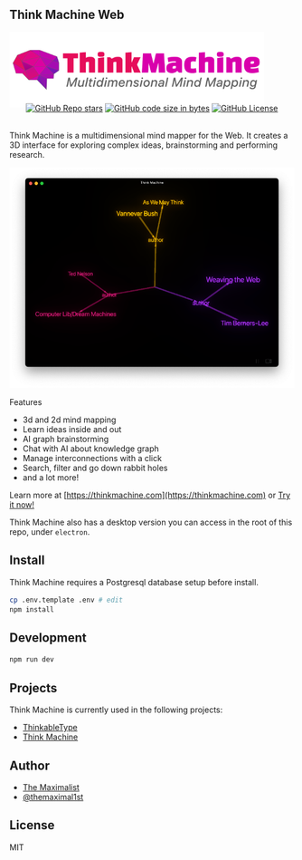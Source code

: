 ## Think Machine Web

<img src="logo-square.png" alt="Think Machine — Multidimensional Mind Mapping" class="logo" style="max-width: 450px;" />

<div class="badges" style="text-align: center; margin-top: -10px;">
<a href="https://github.com/themaximalist/thinkmachine"><img alt="GitHub Repo stars" src="https://img.shields.io/github/stars/themaximalist/thinkmachine"></a>
<a href="https://github.com/themaximalist/thinkmachine"><img alt="GitHub code size in bytes" src="https://img.shields.io/github/languages/code-size/themaximalist/thinkmachine"></a>
<a href="https://github.com/themaximalist/thinkmachine"><img alt="GitHub License" src="https://img.shields.io/github/license/themaximalist/thinkmachine"></a>
</div>
<br />

Think Machine is a multidimensional mind mapper for the Web.  It creates a 3D interface for exploring complex ideas, brainstorming and performing research.

<img src="thinkmachine.png" alt="Think Machine — Multidimensional Mind Mapping" />

Features
* 3d and 2d mind mapping
* Learn ideas inside and out
* AI graph brainstorming
* Chat with AI about knowledge graph
* Manage interconnections with a click
* Search, filter and go down rabbit holes
* and a lot more!

Learn more at [https://thinkmachine.com](https://thinkmachine.com) or <a href="https://app.thinkmachine.com">Try it now!</a>


Think Machine also has a desktop version you can access in the root of this repo, under `electron`.

## Install

Think Machine requires a Postgresql database setup before install.

```bash
cp .env.template .env # edit
npm install
```


## Development


```bash
npm run dev
```

## Projects

Think Machine is currently used in the following projects:

-   [ThinkableType](https://thinkabletype.com)
-   [Think Machine](https://thinkmachine.com)

## Author

-   [The Maximalist](https://themaximalist.com/)
-   [@themaximal1st](https://twitter.com/themaximal1st)

## License

MIT

